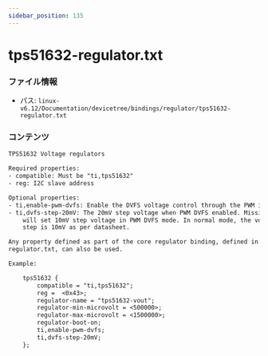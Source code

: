 ```yaml
---
sidebar_position: 135
---
```

# tps51632-regulator.txt

### ファイル情報

- パス: `linux-v6.12/Documentation/devicetree/bindings/regulator/tps51632-regulator.txt`

### コンテンツ

```txt
TPS51632 Voltage regulators

Required properties:
- compatible: Must be "ti,tps51632"
- reg: I2C slave address

Optional properties:
- ti,enable-pwm-dvfs: Enable the DVFS voltage control through the PWM interface.
- ti,dvfs-step-20mV: The 20mV step voltage when PWM DVFS enabled. Missing this
	will set 10mV step voltage in PWM DVFS mode. In normal mode, the voltage
	step is 10mV as per datasheet.

Any property defined as part of the core regulator binding, defined in
regulator.txt, can also be used.

Example:

	tps51632 {
		compatible = "ti,tps51632";
		reg =  <0x43>;
		regulator-name = "tps51632-vout";
		regulator-min-microvolt = <500000>;
		regulator-max-microvolt = <1500000>;
		regulator-boot-on;
		ti,enable-pwm-dvfs;
		ti,dvfs-step-20mV;
	};

```
